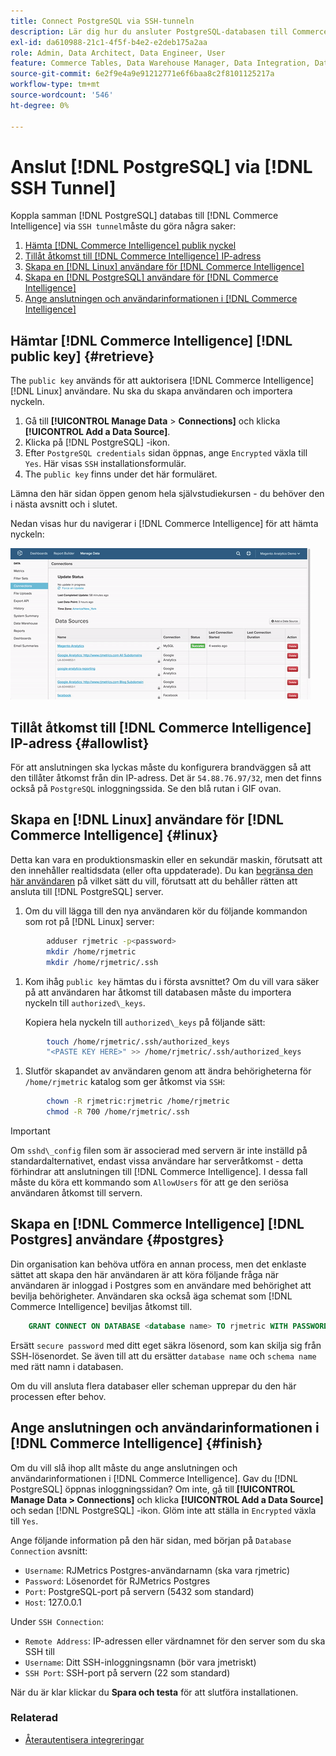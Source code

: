 ```yaml
---
title: Connect PostgreSQL via SSH-tunneln
description: Lär dig hur du ansluter PostgreSQL-databasen till Commerce Intelligence via en SSH-tunnel.
exl-id: da610988-21c1-4f5f-b4e2-e2deb175a2aa
role: Admin, Data Architect, Data Engineer, User
feature: Commerce Tables, Data Warehouse Manager, Data Integration, Data Import/Export, SQL Report Builder
source-git-commit: 6e2f9e4a9e91212771e6f6baa8c2f8101125217a
workflow-type: tm+mt
source-wordcount: '546'
ht-degree: 0%

---
```


# Anslut [!DNL PostgreSQL] via [!DNL SSH Tunnel]

Koppla samman [!DNL PostgreSQL] databas till [!DNL Commerce Intelligence] via `SSH tunnel`måste du göra några saker:

1. [Hämta [!DNL Commerce Intelligence] publik nyckel](#retrieve)
1. [Tillåt åtkomst till [!DNL Commerce Intelligence] IP-adress](#allowlist)
1. [Skapa en [!DNL Linux] användare för [!DNL Commerce Intelligence]](#linux)
1. [Skapa en [!DNL PostgreSQL] användare för [!DNL Commerce Intelligence]](#postgres)
1. [Ange anslutningen och användarinformationen i [!DNL Commerce Intelligence]](#finish)

## Hämtar [!DNL Commerce Intelligence] [!DNL public key] {#retrieve}

The `public key` används för att auktorisera [!DNL Commerce Intelligence] [!DNL Linux] användare. Nu ska du skapa användaren och importera nyckeln.

1. Gå till **[!UICONTROL Manage Data** > **Connections]** och klicka **[!UICONTROL Add a Data Source]**.
1. Klicka på [!DNL PostgreSQL] -ikon.
1. Efter `PostgreSQL credentials` sidan öppnas, ange `Encrypted` växla till `Yes`. Här visas `SSH` installationsformulär.
1. The `public key` finns under det här formuläret.

Lämna den här sidan öppen genom hela självstudiekursen - du behöver den i nästa avsnitt och i slutet.

Nedan visas hur du navigerar i [!DNL Commerce Intelligence] för att hämta nyckeln:

![Hämta den offentliga nyckeln för RJMetrics](../../../assets/get-mbi-public-key.gif)

## Tillåt åtkomst till [!DNL Commerce Intelligence] IP-adress {#allowlist}

För att anslutningen ska lyckas måste du konfigurera brandväggen så att den tillåter åtkomst från din IP-adress. Det är `54.88.76.97/32`, men det finns också på `PostgreSQL` inloggningssida. Se den blå rutan i GIF ovan.

## Skapa en [!DNL Linux] användare för [!DNL Commerce Intelligence] {#linux}

Detta kan vara en produktionsmaskin eller en sekundär maskin, förutsatt att den innehåller realtidsdata (eller ofta uppdaterade). Du kan [begränsa den här användaren](../../../administrator/account-management/restrict-db-access.md) på vilket sätt du vill, förutsatt att du behåller rätten att ansluta till [!DNL PostgreSQL] server.

1. Om du vill lägga till den nya användaren kör du följande kommandon som rot på [!DNL Linux] server:

```bash
        adduser rjmetric -p<password>
        mkdir /home/rjmetric
        mkdir /home/rjmetric/.ssh
```

1. Kom ihåg `public key` hämtas du i första avsnittet? Om du vill vara säker på att användaren har åtkomst till databasen måste du importera nyckeln till `authorized\_keys`.

   Kopiera hela nyckeln till `authorized\_keys` på följande sätt:

```bash
        touch /home/rjmetric/.ssh/authorized_keys
        "<PASTE KEY HERE>" >> /home/rjmetric/.ssh/authorized_keys
```

1. Slutför skapandet av användaren genom att ändra behörigheterna för `/home/rjmetric` katalog som ger åtkomst via `SSH`:

```bash
        chown -R rjmetric:rjmetric /home/rjmetric
        chmod -R 700 /home/rjmetric/.ssh
```

>[!IMPORTANT]
>
>Om `sshd\_config` filen som är associerad med servern är inte inställd på standardalternativet, endast vissa användare har serveråtkomst - detta förhindrar att anslutningen till [!DNL Commerce Intelligence]. I dessa fall måste du köra ett kommando som `AllowUsers` för att ge den seriösa användaren åtkomst till servern.

## Skapa en [!DNL Commerce Intelligence] [!DNL Postgres] användare {#postgres}

Din organisation kan behöva utföra en annan process, men det enklaste sättet att skapa den här användaren är att köra följande fråga när användaren är inloggad i Postgres som en användare med behörighet att bevilja behörigheter. Användaren ska också äga schemat som [!DNL Commerce Intelligence] beviljas åtkomst till.

```sql
    GRANT CONNECT ON DATABASE <database name> TO rjmetric WITH PASSWORD <secure password>;GRANT USAGE ON SCHEMA <schema name> TO rjmetric;GRANT SELECT ON ALL TABLES IN SCHEMA <schema name> TO rjmetric;ALTER DEFAULT PRIVILEGES IN SCHEMA <schema name> GRANT SELECT ON TABLES TO rjmetric;
```

Ersätt `secure password` med ditt eget säkra lösenord, som kan skilja sig från SSH-lösenordet. Se även till att du ersätter `database name` och `schema name` med rätt namn i databasen.

Om du vill ansluta flera databaser eller scheman upprepar du den här processen efter behov.

## Ange anslutningen och användarinformationen i [!DNL Commerce Intelligence] {#finish}

Om du vill slå ihop allt måste du ange anslutningen och användarinformationen i [!DNL Commerce Intelligence]. Gav du [!DNL PostgreSQL] öppnas inloggningssidan? Om inte, gå till **[!UICONTROL Manage Data > Connections]** och klicka **[!UICONTROL Add a Data Source]** och sedan [!DNL PostgreSQL] -ikon. Glöm inte att ställa in `Encrypted` växla till `Yes`.

Ange följande information på den här sidan, med början på `Database Connection` avsnitt:

* `Username`: RJMetrics Postgres-användarnamn (ska vara rjmetric)
* `Password`: Lösenordet för RJMetrics Postgres
* `Port`: PostgreSQL-port på servern (5432 som standard)
* `Host`: 127.0.0.1

Under `SSH Connection`:

* `Remote Address`: IP-adressen eller värdnamnet för den server som du ska SSH till
* `Username`: Ditt SSH-inloggningsnamn (bör vara jmetriskt)
* `SSH Port`: SSH-port på servern (22 som standard)

När du är klar klickar du **Spara och testa** för att slutföra installationen.

### Relaterad

* [Återautentisera integreringar](https://experienceleague.adobe.com/docs/commerce-knowledge-base/kb/how-to/mbi-reauthenticating-integrations.html)
